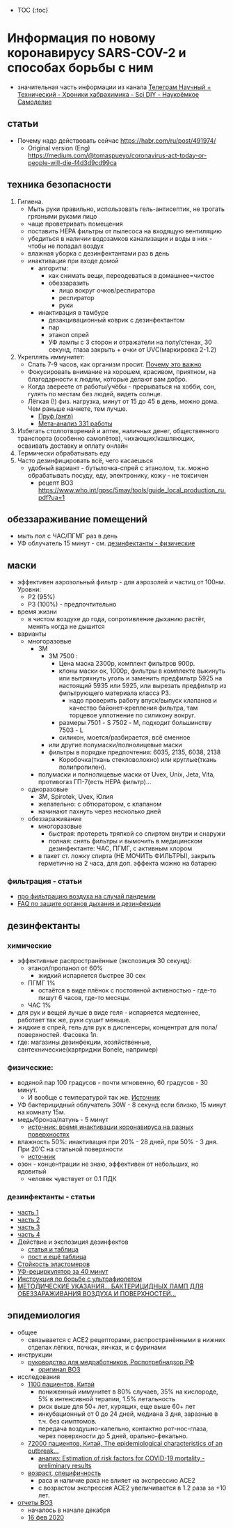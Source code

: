 * TOC
{:toc}

# Информация по новому коронавирусу SARS-COV-2 и способах борьбы с ним
- значительная часть информации из канала [Телеграм Научный + Технический - Хроники хабрахимика - Sci DIY - Наукоёмкое Самоделие](https://t.me/lab66)

## статьи
- Почему надо действовать сейчас https://habr.com/ru/post/491974/
    - Original version (Eng) https://medium.com/@tomaspueyo/coronavirus-act-today-or-people-will-die-f4d3d9cd99ca

## техника безопасности
1. Гигиена. 
    - Мыть руки правильно, использовать гель-антисептик, не трогать грязными руками лицо
    - чаще проветривать помещения
    - поставить HEPA фильтры от пылесоса на входящую вентиляцию
    - убедиться в наличии водозамков канализации и воды в них - чтобы не попадал воздух
    - влажная уборка с дезинфектантами раз в день
    - инактивация при входе домой
        - алгоритм: 
            - как снимать вещи, переодеваться в домашнее=чистое
            - обеззаразить 
                - лицо вокруг очков/респиратора 
                - респиратор
                - руки
        - инактивация в тамбуре 
            - дезакцивационный коврик с дезинфектантом
            - пар
            - этанол спрей
            - УФ лампы с 3 сторон и отражатели на полу/стенах, 30 секунд, глаза закрыть + очки от UVC(маркировка 2-1.2) 
2. Укреплять иммунитет:
    * Спать 7-9 часов, как организм просит. [Почему это важно](https://youtu.be/qqZYEgREuZ8?t=391)
    * Фокусировать внимание на хорошем, красивом, приятном, на благодарности к людям, которые делают вам добро.
    * Когда звереете от работы/учёбы - прерываться на хобби, сон, гулять по местам без людей, видеть солнце.
    * Лёгкая (!) физ. нагрузка, минут от 15 до 45 в день, можно дома. Чем раньше начнете, тем лучше. 
        - [Пруф (англ)](https://www.ncbi.nlm.nih.gov/pubmed/29713319)
        - [Мета-анализ 331 работы](https://www.ncbi.nlm.nih.gov/pubmed/31921481)
3. Избегать столпотворений и аптек, наличных денег, общественного транспорта (особенно самолётов), чихающих/кашляющих, осваивать доставку и оплату онлайн
4. Термически обрабатывать еду
5. Часто дезинфицировать всё, чего касаешься
    - удобный вариант - бутылочка-спрей с этанолом, т.к. можно обрабатывать посуду, еду, электронику, кожу - не токсичен
        - рецепт ВОЗ https://www.who.int/gpsc/5may/tools/guide_local_production_ru.pdf?ua=1

## обеззараживание помещений
- мыть пол с ЧАС/ПГМГ раз в день
- УФ облучатель 15 минут - см. [дезинфектанты - физические](#физические)

## маски
- эффективен аэрозольный фильтр - для аэрозолей и частиц от 100нм. Уровни: 
    - P2 (95%)
    - P3 (100%) - предпочтительно 
- время жизни
    - в чистом воздухе до года, сопротивление дыханию растёт, менять когда не дышится
- варианты
    - многоразовые
        - 3M
            - 3M 7500 : 
                - Цена маска 2300р, комплект фильтров 900р. 
                - клоны маски ок, 1000р, фильтры в комплекте выкинуть или вытряхнуть уголь и заменить предфильтр 5925 на настоящий 5935 или 5925, или вырезать предфильтр из фильтрующего материала класса P3.
                    - надо проверить работу впуск/выпуск клапанов и
                    качество байонет-крепления фильтра, там торцевое уплотнение по
                    силикону вокруг.
                - размеры 
                    7501 - S
                    7502 - М, подходит большинству
                    7503 - L 
                - силикон, моется/разбирается, всё сменное
            - или другие полумаски/полнолицевые маски
            - фильтры в порядке предпочтения: 6035, 2135, 6038, 2138
                - Коробочка(ткань стекловолокно) или круглые(ткань полипропилен).
        - полумаски и полнолицевые маски от Uvex, Unix, Jeta, Vita, противогаз ГП-7(есть HEPA фильтр)...
    - одноразовые
        - 3M, Spirotek, Uvex, Юлия
        - желательно: с обтюратором, с клапаном
        - начинают пахнуть через несколько дней
    - обеззараживание
        - многоразовые 
            - быстрая: протереть тряпкой со спиртом внутри и снаружи 
            - полная: снять фильтры и вымочить в медицинском дезинфектанте: ЧАС, ПГМГ, с активным хлором
        - в пакет ст. ложку спирта (НЕ МОЧИТЬ ФИЛЬТРЫ), закрыть герметично на 2 часа, для доп. эффекта можно на батарею
### фильтрация - статьи
- [про фильтрацию воздуха на случай пандемии](https://medium.com/@steanlab/uvc-b0eeb2a5c2d0)
- [FAQ по защите органов дыхания и дезинфекции](https://habr.com/ru/post/487176/)
 
## дезинфектанты
### химические 
- эффективные распространённые (экспозиция 30 секунд):
    - этанол/пропанол от 60%
        - жидкий испаряется быстрее 30 сек
    - ПГМГ 1% 
        - остаётся в виде плёнок с постоянной активностью - где-то пишут 6 часов, где-то месяцы.
    - ЧАС 1%
- для рук и вещей лучше в виде геля - испаряется медленнее, работает так же, руки сушит меньше.
- жидкие в спрей, гель для рук в диспенсеры, концентрат для пола/поверхностей. Фасовка 1л.
- где: магазины дезинфекции, хозяйственные, сантехнические(картриджи Bonele, например) 

### физические:
- водяной пар 100 градусов - почти мгновенно, 60 градусов - 30 минут.
    - И вообще с температурой так же. [Источник](https://aem.asm.org/content/76/12/3943.full)
- УФ бактерицидный облучатель 30W - 8 секунд если близко, 15 минут на комнату 15м.
- медь/бронза/латунь - 5 минут 
    - [источник: время инактивации коронавируса на разных поверхностях](https://www.ncbi.nlm.nih.gov/pmc/articles/PMC4659470/)
- влажность 50%: инактивация при 20% - 28 дней, при 50% - 3 дня. При 20’C на стальной поверхности
    - [источник](https://www.ncbi.nlm.nih.gov/pmc/articles/PMC2863430/)  
- озон - концентрации не знаю, эффективен от небольших, но ядовитый
    - человек чувствует от 0.1 ПДК
### дезинфектанты - статьи
- [часть 1](https://t.me/lab66/140)
- [часть 2](https://t.me/lab66/141)
- [часть 3](https://t.me/lab66/150)
- [часть 4](https://t.me/lab66/154)
- Действие и экспозиция дезинфектов 
    - [статья и таблица](https://t.me/c/1347842745/20614)
    - [пост и ещё таблица](https://t.me/lab66/109)
- [Cтойкость эластомеров](http://www.hydropart.ru/tehnicheskie_dokumenti/material/)
- [УФ-рециркулятор за 40 минут](https://medium.com/@steanlab/uvc-b0eeb2a5c2d0)
- [Инструкция по борьбе с ультрафиолетом](https://habr.com/ru/post/432064/)
- [МЕТОДИЧЕСКИЕ УКАЗАНИЯ... БАКТЕРИЦИДНЫХ ЛАМП ДЛЯ ОБЕЗЗАРАЖИВАНИЯ ВОЗДУХА И ПОВЕРХНОСТЕЙ...](https://zakonbase.ru/content/part/78699?print=1)

## эпидемиология 
- общее
    - связывается с ACE2 рецепторами, распространёнными в нижних отделах лёгких, почках, яичках, и с фуринами
- инструкции
    - [руководство для медработников, Роспотребнадзор РФ](https://rospotrebnadzor.ru/files/news/%D0%A0%D0%B0%D1%86%D0%B8%D0%BE%D0%BD%D0%B0%D0%BB%D1%8C%D0%BD%D0%BE%D0%B5%20%D0%B8%D1%81%D0%BF%D0%BE%D0%BB%D1%8C%D0%B7%D0%BE%D0%B2%D0%B0%D0%BD%D0%B8%D0%B5%20%D1%81%D1%80%D0%B5%D0%B4%D1%81%D1%82%D0%B2%20%D0%B8%D0%BD%D0%B4%D0%B8%D0%B2%D0%B8%D0%B4%D1%83%D0%B0%D0%BB%D1%8C%D0%BD%D0%BE%D0%B9%20%D0%B7%D0%B0%D1%89%D0%B8%D1%82%D1%8B.docx) 
        - [оригинал ВОЗ](https://apps.who.int/iris/bitstream/handle/10665/331215/WHO-2019-nCov-IPCPPE_use-2020.1-eng.pdf)
- исследования
    - [1100 пациентов, Китай](https://www.medrxiv.org/content/10.1101/2020.02.06.20020974v1) 
        - пониженный иммунитет в 80% случаев, 35% на кислороде, 5% в интенсивной терапии, 1.5% летальность 
        - риск выше для 50+ лет, курящих, еще выше 60+ лет 
        - инкубационный от 0 до 24 дней, медиана 3 дня, заразные в т.ч. без симптомов. 
        - передача воздушно-капельно, контактно рот-нос-глаза, через поверхности до 5 дней, орально-фекально.
    - [72000 пациентов, Китай, The epidemiological characteristics of an outbreak...](https://github.com/cmrivers/ncov/blob/master/COVID-19.pdf)
        - [анализ: Estimation of risk factors for COVID-19 mortality - preliminary results](https://www.medrxiv.org/content/10.1101/2020.02.24.20027268v1)
    - [возраст, специфичность](https://www.preprints.org/manuscript/202002.0258/v1)
        - раса и наличие рака не влияет на экспрессию ACE2
        - с возрастом экспрессия ACE2 увеличивается в 1.2 раза за +10 лет.
- [отчеты ВОЗ](https://www.who.int/emergencies/diseases/novel-coronavirus-2019/situation-reports) 
    - началось в начале декабря
    - [16 фев 2020](https://www.who.int/docs/default-source/coronaviruse/situation-reports/20200216-sitrep-27-covid-19.pdf?sfvrsn=78c0eb78_2)
